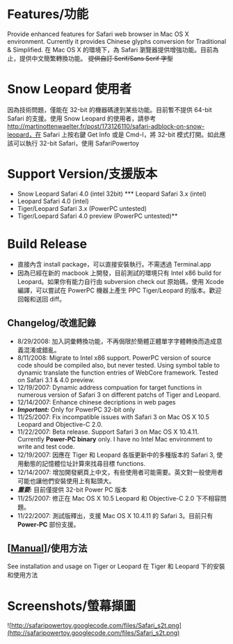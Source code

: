 # Features/功能 #
Provide enhanced features for Safari web browser in Mac OS X environment. Currently it provides Chinese glyphs conversion for Traditional & Simplified.
在 Mac OS X 的環境下，為 Safari 瀏覽器提供增強功能。目前為止，提供中文簡繁轉換功能。
~~提供自訂 Serif/Sans Serif 字型~~

# Snow Leopard 使用者 #
因為技術問題，僅能在 32-bit 的機器碼達到某些功能。目前暫不提供 64-bit Safari 的支援。使用 Snow Leopard 的使用者，請參考 http://martinottenwaelter.fr/post/173126110/safari-adblock-on-snow-leopard，在 Safari 上按右鍵 Get Info 或是 Cmd-I，將 32-bit 模式打開。如此應該可以執行 32-bit Safari，使用 SafariPowertoy

# Support Version/支援版本 #
  * Snow Leopard Safari 4.0 (intel 32bit) *** Leopard Safari 3.x (intel)
  * Leopard Safari 4.0 (intel)
  * Tiger/Leopard Safari 3.x (PowerPC untested)
  * Tiger/Loepard Safari 4.0 preview (PowerPC untested)**

# Build Release #
  * 直接內含 install package，可以直接安裝執行。不需透過 Terminal.app
  * 因為已經在新的 macbook 上開發，目前測試的環境只有 Intel x86 build for Leopard。如果你有能力自行由 subversion check out 原始碼，使用 Xcode 編譯，可以嘗試在 PowerPC 機器上產生 PPC Tiger/Leopard 的版本。歡迎回報和送回 diff。

## Changelog/改進記錄 ##
  * 8/29/2008: 加入詞彙轉換功能，不再侷限於簡體正體單字字體轉換而造成意義混淆或錯亂。
  * 8/11/2008: Migrate to Intel x86 support. PowerPC version of source code should be compiled also, but never tested. Using symbol table to dynamic translate the function entries of WebCore framework. Tested on Safari 3.1 & 4.0 preview.
  * 12/19/2007: Dynamic address compuation for target functions in numerous version of Safari 3 on different patchs of Tiger and Leopard.
  * 12/14/2007: Enhance chinese decriptions in web pages
  * _**Important:**_ Only for PowerPC 32-bit only
  * 11/25/2007: Fix incompatible issues with Safari 3 on Mac OS X 10.5 Leopard and Objective-C 2.0.
  * 11/22/2007: Beta release. Support Safari 3 on Mac OS X 10.4.11. Currently **Power-PC binary** only. I have no Intel Mac environment to write and test code.
  * 12/19/2007: 因應在 Tiger 和 Leopard 各版更新中的多種版本的 Safari 3, 使用動態的記憶體位址計算來找尋目標 functions.
  * 12/14/2007: 增加開發網頁上中文，有些使用者可能需要。英文對一般使用者可能也讓他們安裝使用上有點頭大。
  * _**重要:**_ 目前僅提供 32-bit Power PC 版本
  * 11/25/2007: 修正在 Mac OS X 10.5 Leopard 和 Objective-C 2.0 下不相容問題。
  * 11/22/2007: 測試版釋出，支援 Mac OS X 10.4.11 的 Safari 3。目前只有 **Power-PC** 部份支援。

## [[Manual](Manual.md)]/使用方法 ##
See installation and usage on Tiger or Leopard
在 Tiger 和 Leopard 下的安裝和使用方法

# Screenshots/螢幕擷圖 #
![http://safaripowertoy.googlecode.com/files/Safari_s2t.png](http://safaripowertoy.googlecode.com/files/Safari_s2t.png)